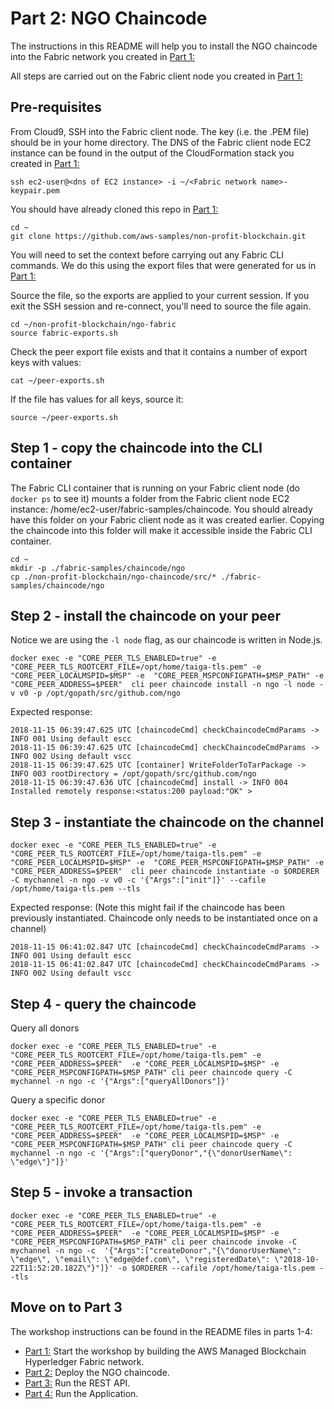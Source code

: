 # Part 2: NGO Chaincode

The instructions in this README will help you to install the NGO chaincode into the
Fabric network you created in [Part 1:](../ngo-fabric/README.md)

All steps are carried out on the Fabric client node you created in [Part 1:](../ngo-fabric/README.md)

## Pre-requisites

From Cloud9, SSH into the Fabric client node. The key (i.e. the .PEM file) should be in your home directory. 
The DNS of the Fabric client node EC2 instance can be found in the output of the CloudFormation stack you 
created in [Part 1:](../ngo-fabric/README.md)

```
ssh ec2-user@<dns of EC2 instance> -i ~/<Fabric network name>-keypair.pem
```

You should have already cloned this repo in [Part 1:](../ngo-fabric/README.md)

```
cd ~
git clone https://github.com/aws-samples/non-profit-blockchain.git
```

You will need to set the context before carrying out any Fabric CLI commands. We do this 
using the export files that were generated for us in [Part 1:](../ngo-fabric/README.md)

Source the file, so the exports are applied to your current session. If you exit the SSH 
session and re-connect, you'll need to source the file again.

```
cd ~/non-profit-blockchain/ngo-fabric
source fabric-exports.sh
```

Check the peer export file exists and that it contains a number of export keys with values:

```
cat ~/peer-exports.sh 
```
If the file has values for all keys, source it:

```
source ~/peer-exports.sh 
```

## Step 1 - copy the chaincode into the CLI container

The Fabric CLI container that is running on your Fabric client node (do `docker ps` to see it)
mounts a folder from the Fabric client node EC2 instance: /home/ec2-user/fabric-samples/chaincode.
You should already have this folder on your Fabric client node as it was created earlier. Copying the 
chaincode into this folder will make it accessible inside the Fabric CLI container.

```
cd ~
mkdir -p ./fabric-samples/chaincode/ngo
cp ./non-profit-blockchain/ngo-chaincode/src/* ./fabric-samples/chaincode/ngo
```

## Step 2 - install the chaincode on your peer

Notice we are using the `-l node` flag, as our chaincode is written in Node.js.

```
docker exec -e "CORE_PEER_TLS_ENABLED=true" -e "CORE_PEER_TLS_ROOTCERT_FILE=/opt/home/taiga-tls.pem" -e "CORE_PEER_LOCALMSPID=$MSP" -e  "CORE_PEER_MSPCONFIGPATH=$MSP_PATH" -e "CORE_PEER_ADDRESS=$PEER"  cli peer chaincode install -n ngo -l node -v v0 -p /opt/gopath/src/github.com/ngo
```

Expected response:

```
2018-11-15 06:39:47.625 UTC [chaincodeCmd] checkChaincodeCmdParams -> INFO 001 Using default escc
2018-11-15 06:39:47.625 UTC [chaincodeCmd] checkChaincodeCmdParams -> INFO 002 Using default vscc
2018-11-15 06:39:47.625 UTC [container] WriteFolderToTarPackage -> INFO 003 rootDirectory = /opt/gopath/src/github.com/ngo
2018-11-15 06:39:47.636 UTC [chaincodeCmd] install -> INFO 004 Installed remotely response:<status:200 payload:"OK" >
```

## Step 3 - instantiate the chaincode on the channel

```
docker exec -e "CORE_PEER_TLS_ENABLED=true" -e "CORE_PEER_TLS_ROOTCERT_FILE=/opt/home/taiga-tls.pem" -e "CORE_PEER_LOCALMSPID=$MSP" -e  "CORE_PEER_MSPCONFIGPATH=$MSP_PATH" -e "CORE_PEER_ADDRESS=$PEER"  cli peer chaincode instantiate -o $ORDERER -C mychannel -n ngo -v v0 -c '{"Args":["init"]}' --cafile /opt/home/taiga-tls.pem --tls
```

Expected response:
(Note this might fail if the chaincode has been previously instantiated. Chaincode only needs to be
instantiated once on a channel)

```
2018-11-15 06:41:02.847 UTC [chaincodeCmd] checkChaincodeCmdParams -> INFO 001 Using default escc
2018-11-15 06:41:02.847 UTC [chaincodeCmd] checkChaincodeCmdParams -> INFO 002 Using default vscc
```

## Step 4 - query the chaincode

Query all donors
```
docker exec -e "CORE_PEER_TLS_ENABLED=true" -e "CORE_PEER_TLS_ROOTCERT_FILE=/opt/home/taiga-tls.pem" -e "CORE_PEER_ADDRESS=$PEER"  -e "CORE_PEER_LOCALMSPID=$MSP" -e "CORE_PEER_MSPCONFIGPATH=$MSP_PATH" cli peer chaincode query -C mychannel -n ngo -c '{"Args":["queryAllDonors"]}'
```

Query a specific donor
```
docker exec -e "CORE_PEER_TLS_ENABLED=true" -e "CORE_PEER_TLS_ROOTCERT_FILE=/opt/home/taiga-tls.pem" -e "CORE_PEER_ADDRESS=$PEER"  -e "CORE_PEER_LOCALMSPID=$MSP" -e "CORE_PEER_MSPCONFIGPATH=$MSP_PATH" cli peer chaincode query -C mychannel -n ngo -c '{"Args":["queryDonor","{\"donorUserName\": \"edge\"}"]}'
```

## Step 5 - invoke a transaction

```
docker exec -e "CORE_PEER_TLS_ENABLED=true" -e "CORE_PEER_TLS_ROOTCERT_FILE=/opt/home/taiga-tls.pem" -e "CORE_PEER_ADDRESS=$PEER"  -e "CORE_PEER_LOCALMSPID=$MSP" -e "CORE_PEER_MSPCONFIGPATH=$MSP_PATH" cli peer chaincode invoke -C mychannel -n ngo -c  '{"Args":["createDonor","{\"donorUserName\": \"edge\", \"email\": \"edge@def.com\", \"registeredDate\": \"2018-10-22T11:52:20.182Z\"}"]}' -o $ORDERER --cafile /opt/home/taiga-tls.pem --tls
```

## Move on to Part 3
The workshop instructions can be found in the README files in parts 1-4:

* [Part 1:](../ngo-fabric/README.md) Start the workshop by building the AWS Managed Blockchain Hyperledger Fabric network.
* [Part 2:](../ngo-chaincode/README.md) Deploy the NGO chaincode. 
* [Part 3:](../ngo-rest-api/README.md) Run the REST API. 
* [Part 4:](../ngo-ui/README.md) Run the Application. 
